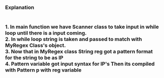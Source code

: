 <h3>Explanation<h3>
<br>1. In main function we have Scanner class to take input in while loop until there is a input coming.
<br>2. In while loop string is taken and passed to match with MyRegex Class's object.
<br>3. Now that in MyRegex class String reg got a pattern format for the string to be as IP
<br>4. Pattern variable got input syntax for IP's Then its compiled with Pattern p with reg variable
